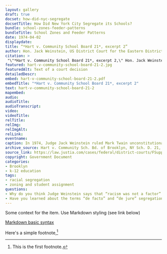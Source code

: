 ```yaml
--- 
layout: gallery
draft: true
docset: how-did-nyc-segregate
docsetTitle: How Did New York City Segregate its Schools?
bundle: school-zones-feeder-patterns
bundleTitle: School Zones and Feeder Patterns
date: 1974-04-02
displaydate: 
title: “*Hart v. Community School Board 21*, excerpt 2”
author: Hon. Jack Weinstein, US District Court for the Eastern District of New York
citation: >
 "\"*Hart v. Community School Board 21*, excerpt 2,\" Hon. Jack Weinstein, U.S. District Court for the Eastern District of New York, in New York City Civil Rights History Project, Accessed: [Month Day, Year], https://nyccivilrightshistory.org/gallery/hart-v-community-school-board-21-2."
featured: hart-v-community-school-board-21-2.jpg
featuredAlt: Text of a court decision
detailedDescr: 
embed: hart-v-community-school-board-21-2.pdf
embedTitle: "*Hart v. Community School Board 21*, excerpt 2"
text: hart-v-community-school-board-21-2
mapembed: 
audio: 
audioTitle: 
audioTranscript: 
video: 
videoTitle: 
relTitle: 
relImg: 
relImgAlt: 
relLink: 
eventname: 
caption: In 1974, Judge Jack Weinstein ruled Mark Twain unconstitutionally segregated. In this excerpt he explains how he thinks this came to be.
archive_source: Hart v. Community Sch. Bd. of Brooklyn, NY Sch. D. 21, 383 F. Supp. 699 (E.D.N.Y. 1974)
source_link: https://law.justia.com/cases/federal/district-courts/FSupp/383/699/2245271/
copyright: Government Document
categories: 
- Brooklyn
- k-12 education
tags: 
- racial segregation
- zoning and student assignment
questions: 
- Why do you think Judge Weinstein says that “racism was not a factor” in segregating Mark Twain Junior High School? Do you agree, based on [the evidence here](/topics/how-did-nyc-segregate/)?  Who benefits from such a pronouncement? What problems does this kind of statement create? 
- Have you learned about the terms “de facto” and “de jure” segregation in school? Based on what you have learned about segregation on Coney Island and at Mark Twain, is it correct to describe segregation in New York City as “de facto”?"
--- 
```


Some context for the item. Use Markdown styling (see link below)

[Markdown basic syntax](https://www.markdownguide.org/basic-syntax/)

Here's a simple footnote,[^1]

[^1]: This is the first footnote.
